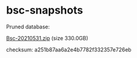 # bsc-snapshots

Pruned database:

[Bsc-20210531.zip](https://s3.ap-northeast-1.amazonaws.com/dex-bin.bnbstatic.com/geth-20210531.zip?AWSAccessKeyId=AKIAYINE6SBQPUZDDRRO&Expires=1625121382&Signature=BT1RgYxOTLjWrULdnoOZALz5EN8%3D) (size 330.0GB)

checksum: a251b87aa6a2e4b7782f332357e726eb

